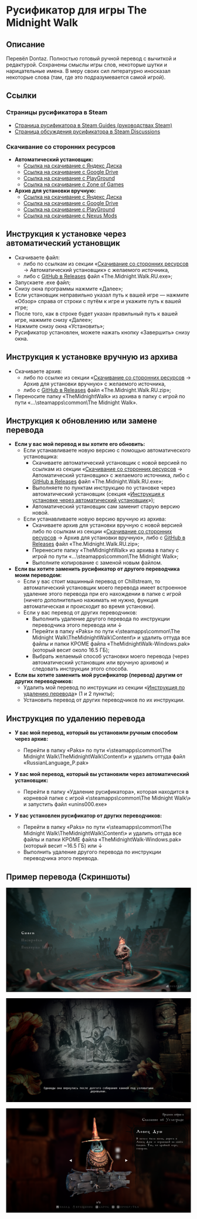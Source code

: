 # Русификатор для игры The Midnight Walk

## Описание

Перевёл Dontaz. Полностью готовый ручной перевод с вычиткой и редактурой. Сохранены смыслы игры слов, некоторые шутки и нарицательные имена. В меру своих сил литературно иносказал некоторые слова (там, где это подразумевается самой игрой).

## Ссылки

### Страницы русификатора в Steam

- [Страница русификатора в Steam Guides (руководствах Steam)](https://steamcommunity.com/sharedfiles/filedetails/?id=3480297954)
- [Страница обсуждения русификатора в Steam Discussions](https://steamcommunity.com/app/2863640/discussions/0/596277279406979971/)

### Скачивание со сторонних ресурсов

- **Автоматический установщик:**
  - [Ссылка на скачивание с Яндекс Диска](https://disk.yandex.ru/d/J4EwEZ5ByxWDAQ)
  - [Ссылка на скачивание с Google Drive](https://drive.google.com/file/d/1fZdoeMvyBcMiQ4_iYgu4d3ja_JtkiU9V/view)
  - [Ссылка на скачивание с PlayGround](https://www.playground.ru/midnight_walk/file/the_midnight_walk_rusifikator_teksta_v2_3_20250703_dontaz-1770014)
  - [Ссылка на скачивание с Zone of Games](https://www.zoneofgames.ru/games/midnight_walk_the/files/10124.html)
- **Архив для установки вручную:**
  - [Ссылка на скачивание с Яндекс Диска](https://disk.yandex.ru/d/OmadX8Tt7EnMZA)
  - [Ссылка на скачивание с Google Drive](https://drive.google.com/file/d/1rRnrQlqRlV2D8ls2QPruRPfODQC-_Yok/view)
  - [Ссылка на скачивание с PlayGround](https://www.playground.ru/midnight_walk/file/the_midnight_walk_rusifikator_teksta_v2_3_20250703_dontaz-1770014)
  - [Ссылка на скачивание с Nexus Mods](https://www.nexusmods.com/themidnightwalk/mods/8?tab=description)

## Инструкция к установке через автоматический установщик

- Скачиваете файл:
  - либо по ссылкам из секции «[Скачивание со сторонних ресурсов](github.com/Dontaz/themidnightwalk-ru/tree/main?tab=readme-ov-file#скачивание-со-сторонних-ресурсов) → Автоматический установщик» с желаемого источника,
  - либо с [GitHub в Releases](https://github.com/Dontaz/themidnightwalk-ru/releases) файл «The.Midnight.Walk.RU.exe»;
- Запускаете .exe файл;
- Снизу окна программы нажмите «Далее»;
- Если установщик неправильно указал путь к вашей игре — нажмите «Обзор» справа от строки с путём к игре и укажите путь к вашей игре;
- После того, как в строке будет указан правильный путь к вашей игре, нажмите снизу «Далее»;
- Нажмите снизу окна «Установить»;
- Русификатор установлен, можете нажать кнопку «Завершить» снизу окна.

## Инструкция к установке вручную из архива
- Скачиваете архив:
  - либо по ссылке из секции «[Скачивание со сторонних ресурсов](github.com/Dontaz/themidnightwalk-ru/tree/main?tab=readme-ov-file#скачивание-со-сторонних-ресурсов) → Архив для установки вручную» с желаемого источника,
  - либо с [GitHub в Releases](https://github.com/Dontaz/themidnightwalk-ru/releases) файл «The.Midnight.Walk.RU.zip»;
- Переносите папку «TheMidnightWalk» из архива в папку с игрой по пути «...\steamapps\common\The Midnight Walk».

## Инструкция к обновлению или замене перевода

- **Если у вас мой перевод и вы хотите его обновить:**
  - Если устанавливаете новую версию с помощью автоматического установщика:
    - Скачиваете автоматический установщик с новой версией по ссылкам из секции «[Скачивание со сторонних ресурсов](github.com/Dontaz/themidnightwalk-ru/tree/main?tab=readme-ov-file#скачивание-со-сторонних-ресурсов) → Автоматический установщик» с желаемого источника, либо с [GitHub в Releases](https://github.com/Dontaz/themidnightwalk-ru/releases) файл «The.Midnight.Walk.RU.exe»;
    - Выполняете по пунктам инструкцию по установке через автоматический установщик (секция «[Инструкция к установке через автоматический установщик](https://github.com/Dontaz/themidnightwalk-ru/tree/main?tab=readme-ov-file#%D0%B8%D0%BD%D1%81%D1%82%D1%80%D1%83%D0%BA%D1%86%D0%B8%D1%8F-%D0%BA-%D1%83%D1%81%D1%82%D0%B0%D0%BD%D0%BE%D0%B2%D0%BA%D0%B5-%D1%87%D0%B5%D1%80%D0%B5%D0%B7-%D0%B0%D0%B2%D1%82%D0%BE%D0%BC%D0%B0%D1%82%D0%B8%D1%87%D0%B5%D1%81%D0%BA%D0%B8%D0%B9-%D1%83%D1%81%D1%82%D0%B0%D0%BD%D0%BE%D0%B2%D1%89%D0%B8%D0%BA)»);
    - Автоматический установщик сам заменит старую версию новой.
  - Если устанавливаете новую версию вручную из архива:
    - Скачиваете архив для установки вручную с новой версией либо по ссылкам из секции «[Скачивание со сторонних ресурсов](github.com/Dontaz/themidnightwalk-ru/tree/main?tab=readme-ov-file#скачивание-со-сторонних-ресурсов) → Архив для установки вручную», либо с [GitHub в Releases](https://github.com/Dontaz/themidnightwalk-ru/releases) файл «The.Midnight.Walk.RU.zip»;
    - Перенесите папку «TheMidnightWalk» из архива в папку с игрой по пути «...\steamapps\common\The Midnight Walk»;
    - Выполните копирование с заменой новым файлом.
- **Если вы хотите заменить русификатор от другого переводчика моим переводом:**
  - Если у вас стоит машинный перевод от Chillstream, то автоматический установщик моего перевода имеет встроенное удаление этого перевода при его нахождении в папке с игрой (ничего дополнительно нажимать не нужно, функция автоматическая и происходит во время установки).
  - Если у вас перевод от других переводчиков:
    - Выполнить удаление другого перевода по инструкции переводчика этого перевода или ↓
    - Перейти в папку «Paks» по пути «\steamapps\common\The Midnight Walk\TheMidnightWalk\Content\» и удалить оттуда все файлы и папки КРОМЕ файла «TheMidnightWalk-Windows.pak» (который весит около 16.5 ГБ);
    - Выбрать желаемый способ установки моего перевода (через автоматический установщик или вручную архивом) и следовать инструкции этого способа.
- **Если вы хотите заменить мой русификатор (перевод) другим от других переводчиков:**
  - Удалить мой перевод по инструкции из секции «[Инструкция по удалению перевода](https://github.com/Dontaz/themidnightwalk-ru/tree/main?tab=readme-ov-file#%D0%B8%D0%BD%D1%81%D1%82%D1%80%D1%83%D0%BA%D1%86%D0%B8%D1%8F-%D0%BA-%D1%83%D1%81%D1%82%D0%B0%D0%BD%D0%BE%D0%B2%D0%BA%D0%B5-%D1%87%D0%B5%D1%80%D0%B5%D0%B7-%D0%B0%D0%B2%D1%82%D0%BE%D0%BC%D0%B0%D1%82%D0%B8%D1%87%D0%B5%D1%81%D0%BA%D0%B8%D0%B9-%D1%83%D1%81%D1%82%D0%B0%D0%BD%D0%BE%D0%B2%D1%89%D0%B8%D0%BA)» (1 и 2 пункты);
  - Установить перевод от других переводчиков по их инструкции.

## Инструкция по удалению перевода

- **У вас мой перевод, который вы установили ручным способом через архив:**
  - Перейти в папку «Paks» по пути «\steamapps\common\The Midnight Walk\TheMidnightWalk\Content\» и удалить оттуда файл «RussianLanguage_P.pak»

- **У вас мой перевод, который вы установили через автоматический установщик:**
  - Перейти в папку «Удаление русификатора», которая находится в корневой папке с игрой «\steamapps\common\The Midnight Walk\» и запустить файл «unins000.exe»

- **У вас установлен русификатор от других переводчиков:**
  - Перейти в папку «Paks» по пути «\steamapps\common\The Midnight Walk\TheMidnightWalk\Content\» и удалить оттуда все файлы и папки КРОМЕ файла «TheMidnightWalk-Windows.pak» (который весит ~16.5 ГБ) или ↓
  - Выполнить удаление другого перевода по инструкции переводчика этого перевода.

## Пример перевода (Скриншоты)

![img1](https://github.com/Dontaz/themidnightwalk-ru/blob/main/%D0%9F%D1%80%D0%B8%D0%BC%D0%B5%D1%80%20%D0%BF%D0%B5%D1%80%D0%B5%D0%B2%D0%BE%D0%B4%D0%B0/%D0%9F%D1%80%D0%B8%D0%BC%D0%B5%D1%80%20%D0%93%D0%BB%D0%B0%D0%B2%D0%BD%D0%BE%D0%B5%20%D0%9C%D0%B5%D0%BD%D1%8E.png)

![img2](https://github.com/Dontaz/themidnightwalk-ru/blob/main/%D0%9F%D1%80%D0%B8%D0%BC%D0%B5%D1%80%20%D0%BF%D0%B5%D1%80%D0%B5%D0%B2%D0%BE%D0%B4%D0%B0/%D0%9F%D1%80%D0%B8%D0%BC%D0%B5%D1%80%20%D0%94%D0%B8%D0%B0%D0%BB%D0%BE%D0%B3%D0%BE%D0%B2%D0%BE%D0%B5%20%D0%9E%D0%BA%D0%BD%D0%BE.png)

![img3](https://github.com/Dontaz/themidnightwalk-ru/blob/main/%D0%9F%D1%80%D0%B8%D0%BC%D0%B5%D1%80%20%D0%BF%D0%B5%D1%80%D0%B5%D0%B2%D0%BE%D0%B4%D0%B0/%D0%9F%D1%80%D0%B8%D0%BC%D0%B5%D1%80%20%D0%9E%D0%BF%D0%B8%D1%81%D0%B0%D0%BD%D0%B8%D0%B5%20%D0%A4%D0%B8%D0%B3%D1%83%D1%80%D0%BA%D0%B8.png)


